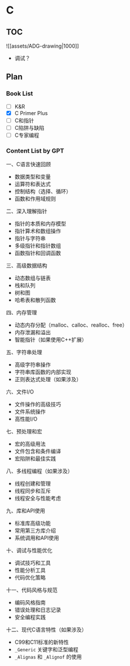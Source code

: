 # C
## TOC

![[assets/ADG-drawing|1000]]

* 调试？

## Plan
### Book List
* [ ] K\&R
* [x] C Primer Plus
* [ ] C和指针
* [ ] C陷阱与缺陷
* [ ] C专家编程

### Content List by GPT
一、C语言快速回顾

* 数据类型和变量
* 运算符和表达式
* 控制结构（选择、循环）
* 函数和作用域规则

二、深入理解指针

* 指针的本质和内存模型
* 指针算术和数组操作
* 指针与字符串
* 多级指针和指针数组
* 函数指针和回调函数

三、高级数据结构

* 动态数组与链表
* 栈和队列
* 树和图
* 哈希表和散列函数

四、内存管理

* 动态内存分配（malloc、calloc、realloc、free）
* 内存泄漏和溢出
* 智能指针（如果使用C++扩展）

五、字符串处理

* 高级字符串操作
* 字符串库函数的内部实现
* 正则表达式处理（如果涉及）

六、文件I/O

* 文件操作的高级技巧
* 文件系统操作
* 高性能I/O

七、预处理和宏

* 宏的高级用法
* 文件包含和条件编译
* 宏陷阱和最佳实践

八、多线程编程（如果涉及）

* 线程创建和管理
* 线程同步和互斥
* 线程安全与性能考虑

九、库和API使用

* 标准库高级功能
* 常用第三方库介绍
* 系统调用和API使用

十、调试与性能优化

* 调试技巧和工具
* 性能分析工具
* 代码优化策略

十一、代码风格与规范

* 编码风格指南
* 错误处理和日志记录
* 安全编程实践

十二、现代C语言特性（如果涉及）

* C99和C11标准的新特性
* `_Generic` 关键字和泛型编程
* `_Alignas` 和 `_Alignof` 的使用

